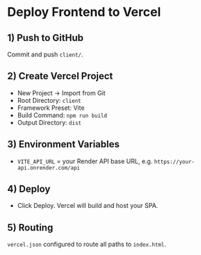 # Deploy Frontend to Vercel

## 1) Push to GitHub
Commit and push `client/`.

## 2) Create Vercel Project
- New Project → Import from Git
- Root Directory: `client`
- Framework Preset: Vite
- Build Command: `npm run build`
- Output Directory: `dist`

## 3) Environment Variables
- `VITE_API_URL` = your Render API base URL, e.g. `https://your-api.onrender.com/api`

## 4) Deploy
- Click Deploy. Vercel will build and host your SPA.

## 5) Routing
`vercel.json` configured to route all paths to `index.html`.
